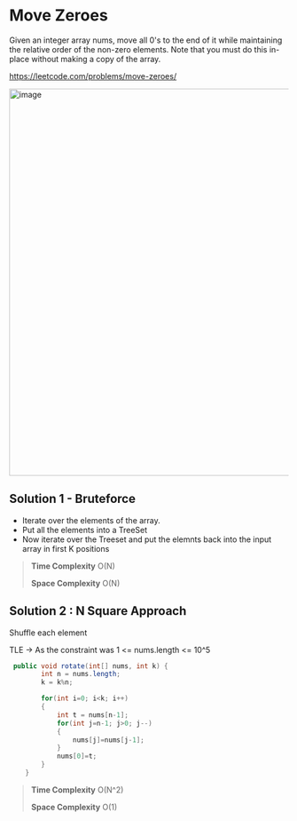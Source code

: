 # Move Zeroes

Given an integer array nums, move all 0's to the end of it while maintaining the relative order of the non-zero elements.
Note that you must do this in-place without making a copy of the array.

https://leetcode.com/problems/move-zeroes/ 

<img width="697" alt="image" src="https://user-images.githubusercontent.com/21087112/230757659-1fd36698-c0d0-4898-adc0-5a8bda772a20.png">


## Solution 1 - Bruteforce

- Iterate over the elements of the array.
- Put all the elements into a TreeSet
- Now iterate over the Treeset and put the elemnts back into the input array in first K positions


> __Time Complexity__ O(N)
> 
> __Space Complexity__ O(N)


## Solution 2 : N Square Approach

Shuffle each element

TLE -> As the constraint was 1 <= nums.length <= 10^5


```java
 public void rotate(int[] nums, int k) {
        int n = nums.length;
        k = k%n;

        for(int i=0; i<k; i++)
        {
            int t = nums[n-1];
            for(int j=n-1; j>0; j--)
            {
                nums[j]=nums[j-1];
            }
            nums[0]=t;
        }
    }
```

> __Time Complexity__ O(N^2)
> 
> __Space Complexity__ O(1)


